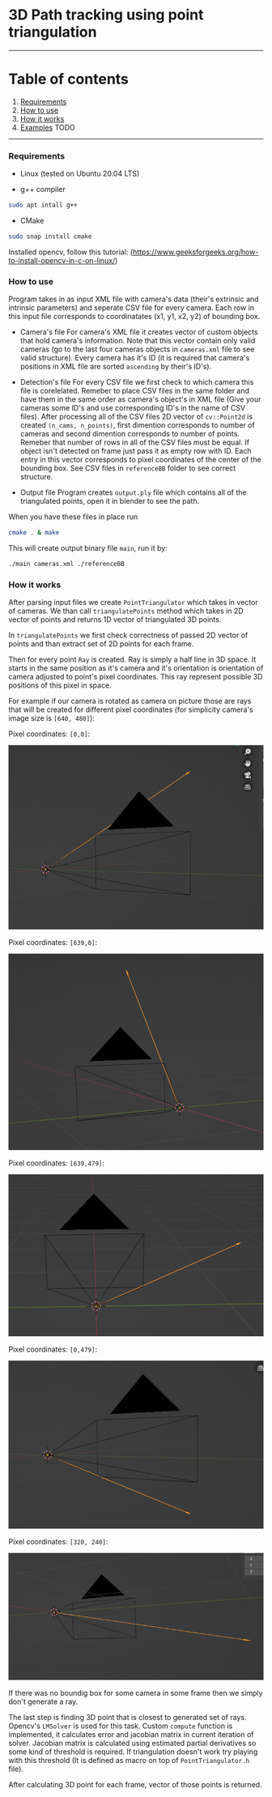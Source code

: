 
# 3D Path tracking using point triangulation

-------

# Table of contents

1. [Requirements](#requirements)
2. [How to use](#how-to-use)
3. [How it works](#how-it-works)
5. [Examples](#examples) TODO

-----

### Requirements <a name="requirements"></a>

- Linux (tested on Ubuntu 20.04 LTS)

- g++ compiler
```bash
sudo apt intall g++
```

- CMake
```bash
sudo snap install cmake
```

Installed opencv, follow this tutorial: (https://www.geeksforgeeks.org/how-to-install-opencv-in-c-on-linux/)

### How to use <a name="how-to-use"></a>

Program takes in as input XML file with camera's data (their's extrinsic and intrinsic parameters) and seperate CSV file for every camera. Each row in this input file corresponds to coordinatates (x1, y1, x2, y2) of bounding box.

- Camera's file
For camera's XML file it creates vector of custom objects that hold camera's information. Note that this vector contain only valid cameras (go to the last four cameras objects in `cameras.xml` file to see valid structure). Every camera has it's ID (it is required that camera's positions in XML file are sorted `ascending` by their's ID's).

- Detection's file
For every CSV file we first check to which camera this file is corelelated. Remeber to place CSV files in the same folder and have them in the same order as camera's object's in XML file (Give your cameras some ID's and use corresponding ID's in the name of CSV files). After processing all of the CSV files 2D vector of `cv::Point2d` is created `(n_cams, n_points)`, first dimention corresponds to number of cameras and second dimention corresponds to number of points. Remeber that number of rows in all of the CSV files must be equal. If object isn't detected on frame just pass it as empty row with ID. Each entry in this vector corresponds to pixel coordinates of the center of the bounding box. See CSV files in `referenceBB` folder to see correct structure.

- Output file
Program creates `output.ply` file which contains all of the triangulated points, open it in blender to see the path.

When you have these files in place run

```bash
cmake . & make
```

This will create output binary file `main`, run it by:

```bash
./main cameras.xml ./referenceBB
```


### How it works <a name="how-it-works"></a>

After parsing input files we create `PointTriangulator` which takes in vector of cameras.
We than call `triangulatePoints` method which takes in 2D vector of points and returns 1D vector of triangulated 3D points.

In `triangulatePoints` we first check correctness of passed 2D vector of points and than extract set of 2D points for each frame.

Then for every point `Ray` is created. Ray is simply a half line in 3D space. It starts in the same position as it's camera and it's orientation is orientation of camera adjusted to point's pixel coordinates. This ray represent possible 3D positions of this pixel in space.

For example if our camera is rotated as camera on picture those are rays that will be created for different pixel coordinates (for simplicity camera's image size is `[640, 480]`):

Pixel coordinates: `[0,0]`:

![image](imgs/topleft.png)

Pixel coordinates: `[639,0]`:

![image](imgs/topright.png)

Pixel coordinates: `[639,479]`:

![image](imgs/bottomright.png)

Pixel coordinates: `[0,479]`:

![image](imgs/bottomleft.png)

Pixel coordinates: `[320, 240]`:

![image](imgs/center.png)


If there was no boundig box for some camera in some frame then we simply don't generate a ray.

The last step is finding 3D point that is closest to generated set of rays. Opencv's `LMSolver` is used for this task.
Custom `compute` function is implemented, it calculates error and jacobian matrix in current iteration of solver.
Jacobian matrix is calculated using estimated partial derivatives so some kind of threshold is required. If triangulation doesn't work try playing with this threshold (It is defined as macro on top of `PointTriangulator.h` file). 

After calculating 3D point for each frame, vector of those points is returned.


